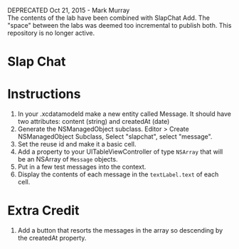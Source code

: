 DEPRECATED Oct 21, 2015 - Mark Murray  
The contents of the lab have been combined with SlapChat Add. The "space" between the labs was deemed too incremental to publish both. This repository is no longer active.

Slap Chat
==========

# Instructions

  
  1. In your .xcdatamodeld make a new entity called Message. It should have two attributes: content (string) and createdAt (date)
  2. Generate the NSManagedObject subclass. Editor > Create NSManagedObject Subclass, Select "slapchat", select "message".
  3. Set the reuse id and make it a basic cell.
  4. Add a property to your UITableViewController of type `NSArray` that will be an NSArray of `Message` objects.
  5. Put in a few test messages into the context.
  6. Display the contents of each message in the `textLabel.text` of each cell.

# Extra Credit

  1. Add a button that resorts the messages in the array so descending by the createdAt property.
